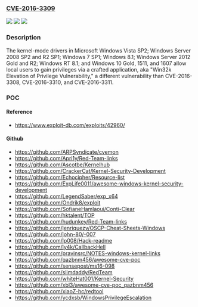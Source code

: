 ### [CVE-2016-3309](https://cve.mitre.org/cgi-bin/cvename.cgi?name=CVE-2016-3309)
![](https://img.shields.io/static/v1?label=Product&message=n%2Fa&color=blue)
![](https://img.shields.io/static/v1?label=Version&message=n%2Fa&color=blue)
![](https://img.shields.io/static/v1?label=Vulnerability&message=n%2Fa&color=brighgreen)

### Description

The kernel-mode drivers in Microsoft Windows Vista SP2; Windows Server 2008 SP2 and R2 SP1; Windows 7 SP1; Windows 8.1; Windows Server 2012 Gold and R2; Windows RT 8.1; and Windows 10 Gold, 1511, and 1607 allow local users to gain privileges via a crafted application, aka "Win32k Elevation of Privilege Vulnerability," a different vulnerability than CVE-2016-3308, CVE-2016-3310, and CVE-2016-3311.

### POC

#### Reference
- https://www.exploit-db.com/exploits/42960/

#### Github
- https://github.com/ARPSyndicate/cvemon
- https://github.com/Apri1y/Red-Team-links
- https://github.com/Ascotbe/Kernelhub
- https://github.com/CrackerCat/Kernel-Security-Development
- https://github.com/Echocipher/Resource-list
- https://github.com/ExpLife0011/awesome-windows-kernel-security-development
- https://github.com/LegendSaber/exp_x64
- https://github.com/Ondrik8/exploit
- https://github.com/SofianeHamlaoui/Conti-Clear
- https://github.com/hktalent/TOP
- https://github.com/hudunkey/Red-Team-links
- https://github.com/jenriquezv/OSCP-Cheat-Sheets-Windows
- https://github.com/john-80/-007
- https://github.com/lp008/Hack-readme
- https://github.com/ly4k/CallbackHell
- https://github.com/pravinsrc/NOTES-windows-kernel-links
- https://github.com/qazbnm456/awesome-cve-poc
- https://github.com/sensepost/ms16-098
- https://github.com/slimdaddy/RedTeam
- https://github.com/whiteHat001/Kernel-Security
- https://github.com/xbl3/awesome-cve-poc_qazbnm456
- https://github.com/xiaoZ-hc/redtool
- https://github.com/ycdxsb/WindowsPrivilegeEscalation

